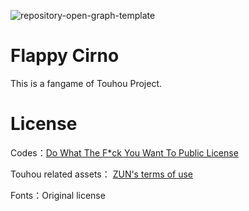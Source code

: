![repository-open-graph-template](https://user-images.githubusercontent.com/34388992/127737185-d8a0e478-cf9e-4463-8771-14860f43b49e.png)
# Flappy Cirno
This is a fangame of Touhou Project.

# License
Codes：[Do What The F*ck You Want To Public License](https://github.com/net-oil-man/Flappy-Cirno/blob/main/LICENSE)

Touhou related assets： [ZUN's terms of use](https://web.archive.org/web/20080724144606/http://www.geocities.co.jp/Playtown-Yoyo/1736/t-081-2.html)

Fonts：Original license
